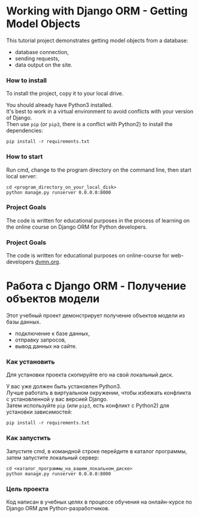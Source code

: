 # Working with Django ORM - Getting Model Objects

This tutorial project demonstrates getting model objects from a database:
* database connection,
* sending requests,
* data output on the site.

### How to install

To install the project, copy it to your local drive.

You should already have Python3 installed.<br>
It's best to work in a virtual environment to avoid conflicts with your version of Django.<br>
Then use `pip` (or `pip3`, there is a conflict with Python2) to install the dependencies:
```
pip install -r requirements.txt
```

### How to start

Run cmd, change to the program directory on the command line, then start local server:
```
cd <program_directory_on_your_local_disk>
python manage.py runserver 0.0.0.0:8000
```

### Project Goals

The code is written for educational purposes in the process of learning on the online course on Django ORM for Python developers.

### Project Goals

The code is written for educational purposes on online-course for web-developers [dvmn.org](https://dvmn.org/).



# Работа с Django ORM - Получение объектов модели

Этот учебный проект демонстрирует получение объектов модели из базы данных.
* подключение к базе данных,
* отправку запросов,
* вывод данных на сайте.

### Как установить

Для установки проекта скопируйте его на свой локальный диск.

У вас уже должен быть установлен Python3.<br>
Лучше работать в виртуальном окружении, чтобы избежать конфликта с установленной у вас версией Django.<br>
Затем используйте `pip` (или `pip3`, есть конфликт с Python2) для установки зависимостей:
```
pip install -r requirements.txt
```

### Как запустить

Запустите cmd, в командной строке перейдите в каталог программы, затем запустите локальный сервер:
```
cd <каталог_программы_на_вашем_локальном_диске>
python manage.py runserver 0.0.0.0:8000
```

### Цель проекта

Код написан в учебных целях в процессе обучения на онлайн-курсе по Django ORM для Python-разработчиков.
